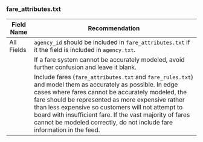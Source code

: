 ### fare_attributes.txt

| Field Name | Recommendation |
| --- | --- |
| All Fields | `agency_id` should be included in `fare_attributes.txt` if it the field is included in `agency.txt`. |
| | If a fare system cannot be accurately modeled, avoid further confusion and leave it blank. |
| | Include fares (`fare_attributes.txt` and `fare_rules.txt`) and model them as accurately as possible. In edge cases where fares cannot be accurately modeled, the fare should be represented as more expensive rather than less expensive so customers will not attempt to board with insufficient fare. If the vast majority of fares cannot be modeled correctly, do not include fare information in the feed. |
